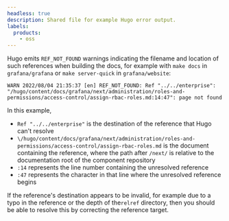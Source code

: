 ```yaml
---
headless: true
description: Shared file for example Hugo error output.
labels:
  products:
    - oss
---
```


[//]: # "This file documents an example Hugo error output for relref and links."
[//]: # "This shared file is included in these locations:"
[//]: # "/writers-toolkit/review/run-a-local-webserver"
[//]: # "/writers-toolkit/write/references/index.md"
[//]: # "/tempo/docs/sources/tempo/traceql/query_editor.md"
[//]: #
[//]: # "If you make changes to this file, verify that the meaning and content are not changed in any place where the file is included."
[//]: # "Any links should be fully qualified and not relative: /docs/grafana/ instead of ../grafana/."

Hugo emits `REF_NOT_FOUND` warnings indicating the filename and location of such references when building the docs, for example with `make docs` in `grafana/grafana` or `make server-quick` in `grafana/website`:

```
WARN 2022/08/04 21:35:37 [en] REF_NOT_FOUND: Ref "../../enterprise": "/hugo/content/docs/grafana/next/administration/roles-and-permissions/access-control/assign-rbac-roles.md:14:47": page not found
```

In this example,

- `Ref "../../enterprise"` is the destination of the reference that Hugo can't resolve
- `\/hugo/content/docs/grafana/next/administration/roles-and-permissions/access-control/assign-rbac-roles.md` is the document containing the reference, where the path after `/next/` is relative to the documentation root of the component repository
- `:14` represents the line number containing the unresolved reference
- `:47` represents the character in that line where the unresolved reference begins

If the reference's destination appears to be invalid, for example due to a typo in the reference or the depth of the`relref` directory, then you should be able to resolve this by correcting the reference target.